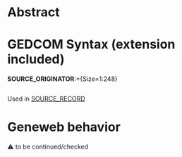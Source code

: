 ﻿# Abstract

# GEDCOM Syntax (extension included)

**SOURCE_ORIGINATOR**:={Size=1:248}
<pre>
</pre>
Used in <a href=Ged.SOURCE_RECORD>SOURCE_RECORD</a><br />

# Geneweb behavior


:warning: to be continued/checked

